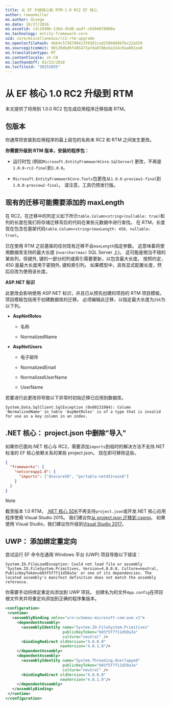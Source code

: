```yaml
---
title: 从 EF 升级核心到 RTM-1.0 RC2 EF 核心
author: rowanmiller
ms.author: divega
ms.date: 10/27/2016
ms.assetid: c3c1940b-136d-45d8-aa4f-cb5040f8980a
ms.technology: entity-framework-core
uid: core/miscellaneous/rc2-rtm-upgrade
ms.openlocfilehash: 4bb4c5736708413f6581cad250b089b7bc22a559
ms.sourcegitcommit: 90139dbd6f485473afda0788a5a314c9aa601ea0
ms.translationtype: MT
ms.contentlocale: zh-CN
ms.lasthandoff: 03/23/2018
ms.locfileid: "30151035"
---
```

# <a name="upgrading-from-ef-core-10-rc2-to-rtm"></a>从 EF 核心 1.0 RC2 升级到 RTM

本文提供了将用到 1.0.0 RC2 包生成应用程序迁移指南 RTM。

## <a name="package-versions"></a>包版本

你通常将安装到应用程序的最上层包的名称未 RC2 和 RTM 之间发生更改。

**你需要升级到 RTM 版本，安装的程序包：**

* 运行时包 (例如`Microsoft.EntityFrameworkCore.SqlServer`) 更改，不再是`1.0.0-rc2-final`到`1.0.0`。

* `Microsoft.EntityFrameworkCore.Tools`包更改从`1.0.0-preview1-final`到`1.0.0-preview2-final`。 请注意，工具仍预发行版。

## <a name="existing-migrations-may-need-maxlength-added"></a>现有的迁移可能需要添加的 maxLength

在 RC2，在迁移中的列定义如下所示`table.Column<string>(nullable: true)`和列的长度在我们将存储迁移背后的代码在某些元数据中进行查找。 在 RTM，长度现在包含在基架代码`table.Column<string>(maxLength: 450, nullable: true)`。

已在使用 RTM 之前基架的任何现有迁移不会`maxLength`指定参数。 这意味着将使用数据库支持的最大长度 (`nvarchar(max)` SQL Server 上)。 这可能是相当不错的某些列，但键外, 键的一部分的列或索引需要更新，以包含最大长度。 按照约定，450 是最大长度用于密钥外, 键和索引列。 如果模型中，具有显式配置长度，然后应改为使用该长度。

**ASP.NET 标识**

此更改会影响使用 ASP.NET 标识，并且已从预先创建的项目的 RTM 项目模板。 项目模板包括用于创建数据库的迁移。 必须编辑此迁移，以指定最大长度为`256`为以下列。

*  **AspNetRoles**

    * 名称

    * NormalizedName

*  **AspNetUsers**

   * 电子邮件

   * NormalizedEmail

   * NormalizedUserName

   * UserName

若要进行此更改将导致以下异常时初始迁移已应用到数据库。

    System.Data.SqlClient.SqlException (0x80131904): Column 'NormalizedName' in table 'AspNetRoles' is of a type that is invalid for use as a key column in an index.

## <a name="net-core-remove-imports-in-projectjson"></a>.NET 核心： project.json 中删除"导入"

如果你已面向.NET 核心与 RC2，需要添加`imports`到临时的解决方法不支持.NET 标准的 EF 核心依赖关系的某些 project.json。 现在即可移除这些。

``` json
{
  "frameworks": {
    "netcoreapp1.0": {
      "imports": ["dnxcore50", "portable-net451+win8"]
    }
  }
}
```

> [!NOTE]  
> 截至版本 1.0 RTM， [.NET 核心 SDK](https://www.microsoft.com/net/download/core)不再支持`project.json`或开发.NET 核心应用程序使用 Visual Studio 2015。 我们建议你[从 project.json 迁移到 csproj](https://docs.microsoft.com/dotnet/articles/core/migration/)。 如果使用 Visual Studio，我们建议你升级到[Visual Studio 2017](https://www.visualstudio.com/downloads/)。

## <a name="uwp-add-binding-redirects"></a>UWP： 添加绑定重定向

尝试运行 EF 命令在通用 Windows 平台 (UWP) 项目导致以下错误：

    System.IO.FileLoadException: Could not load file or assembly 'System.IO.FileSystem.Primitives, Version=4.0.0.0, Culture=neutral, PublicKeyToken=b03f5f7f11d50a3a' or one of its dependencies. The located assembly's manifest definition does not match the assembly reference.

你需要手动将绑定重定向添加到 UWP 项目。 创建名为的文件`App.config`在项目根文件夹并将重定向添加到正确的程序集版本。

``` xml
<configuration>
 <runtime>
   <assemblyBinding xmlns="urn:schemas-microsoft-com:asm.v1">
     <dependentAssembly>
       <assemblyIdentity name="System.IO.FileSystem.Primitives"
                         publicKeyToken="b03f5f7f11d50a3a"
                         culture="neutral" />
       <bindingRedirect oldVersion="4.0.0.0"
                        newVersion="4.0.1.0"/>
     </dependentAssembly>
     <dependentAssembly>
       <assemblyIdentity name="System.Threading.Overlapped"
                         publicKeyToken="b03f5f7f11d50a3a"
                         culture="neutral" />
       <bindingRedirect oldVersion="4.0.0.0"
                        newVersion="4.0.1.0"/>
     </dependentAssembly>
   </assemblyBinding>
 </runtime>
</configuration>
```
